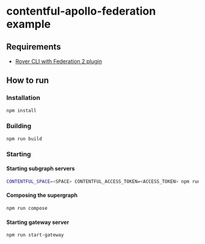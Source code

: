 # contentful-apollo-federation example

## Requirements

* [Rover CLI with Federation 2 plugin](https://www.apollographql.com/docs/federation/v2/quickstart/setup/#1-install-the-rover-cli)

## How to run

### Installation

```sh
npm install
```

### Building

```
npm run build
```

### Starting

#### Starting subgraph servers

```sh
CONTENTFUL_SPACE=<SPACE> CONTENTFUL_ACCESS_TOKEN=<ACCESS_TOKEN> npm run start-subgraphs
```

#### Composing the supergraph

```sh
npm run compose
```

#### Starting gateway server

```sh
npm run start-gateway
```
